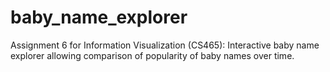 # baby_name_explorer
Assignment 6 for Information Visualization (CS465): Interactive baby name explorer allowing comparison of popularity of baby names over time.
